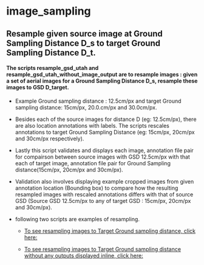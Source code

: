 # image_sampling


## Resample given source image at Ground Sampling Distance D_s to target Ground Sampling Distance D_t.
#### The scripts resample_gsd_utah and resample_gsd_utah_without_image_output are to resample images : given a set of aerial images for a Ground Sampling Distance D_s, resample these images to GSD D_target.
* Example Ground sampling distance : 12.5cm/px and target Ground sampling distance: 15cm/px, 20.0.cm/px and 30.0cm/px.
* Besides each of the source images for distance D (eg: 12.5cm/px), there are also location annotations with labels. The scripts rescales annotations to target Ground Sampling Distance (eg: 15cm/px, 20cm/px and 30cm/px respectively).
* Lastly this script validates and displays each image, annotation file pair for compairson between source images with GSD 12.5cm/px with that each of target image, annotation file pair for Ground Sampling distance(15cm/px, 20cm/px and 30cm/px).
* Validation also involves displaying example cropped images from given annotation location (Bounding box) to compare how the resulting resampled images with rescaled annotations differs with that of source GSD (Source GSD 12.5cm/px to any of target GSD : 15cm/px, 20cm/px and 30cm/px).

* following two scripts are examples of resampling.
    * [To see resampling images to Target Ground sampling distance, click here:](https://nbviewer.jupyter.org/github/sushmaakoju/image_sampling/blob/main/src/notebooks/resample_gsd_utah.ipynb)

    * [To see resampling images to Target Ground sampling distance without any outputs displayed inline, click here:](https://nbviewer.jupyter.org/github/sushmaakoju/image_sampling/blob/main/src/notebooks/resample_gsd_utah_without_image_output.ipynb)